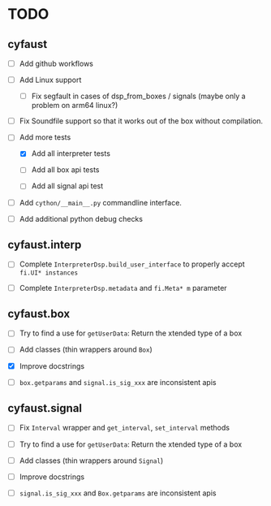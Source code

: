 # TODO


##  cyfaust

- [ ] Add github workflows

- [ ] Add Linux support

	- [ ] Fix segfault in cases of dsp_from_boxes / signals (maybe only a problem on arm64 linux?)

- [ ] Fix Soundfile support so that it works out of the box without compilation.

- [ ] Add more tests

	- [x] Add all interpreter tests
	
	- [ ] Add all box api tests

	- [ ] Add all signal api test

- [ ] Add `cython/__main__.py` commandline interface.

- [ ] Add additional python debug checks


## cyfaust.interp

- [ ] Complete `InterpreterDsp.build_user_interface` to properly accept `fi.UI* instances`

- [ ] Complete `InterpreterDsp.metadata` and `fi.Meta* m` parameter


## cyfaust.box

- [ ] Try to find a use for `getUserData`: Return the xtended type of a box

- [ ] Add classes (thin wrappers around `Box`)

- [x] Improve docstrings

- [ ] `box.getparams` and `signal.is_sig_xxx` are inconsistent apis


## cyfaust.signal

- [ ] Fix `Interval` wrapper and `get_interval`, `set_interval` methods

- [ ] Try to find a use for `getUserData`: Return the xtended type of a box

- [ ] Add classes (thin wrappers around `Signal`)

- [ ] Improve docstrings

- [ ] `signal.is_sig_xxx` and `Box.getparams` are inconsistent apis
